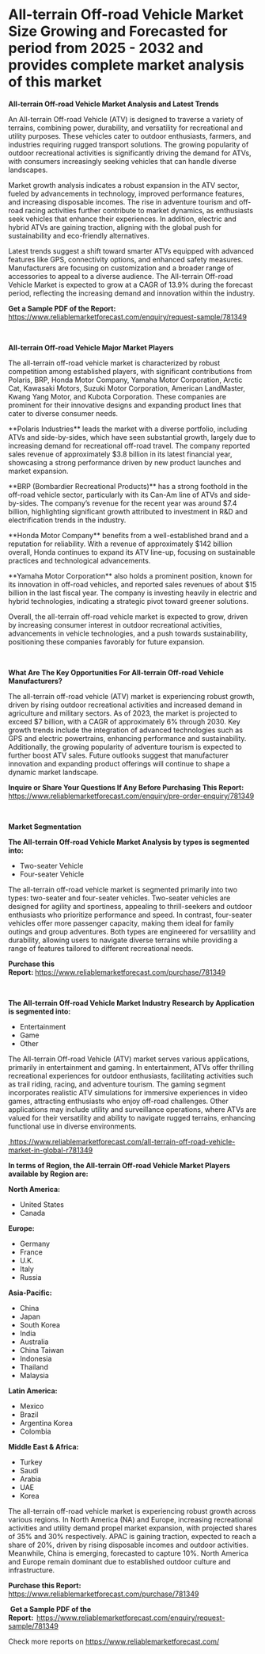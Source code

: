 <p><h1>All-terrain Off-road Vehicle Market Size Growing and Forecasted for period from 2025 - 2032 and provides complete market analysis of this market</h1></p><p><strong>All-terrain Off-road Vehicle Market Analysis and Latest Trends</strong></p>
<p><p>An All-terrain Off-road Vehicle (ATV) is designed to traverse a variety of terrains, combining power, durability, and versatility for recreational and utility purposes. These vehicles cater to outdoor enthusiasts, farmers, and industries requiring rugged transport solutions. The growing popularity of outdoor recreational activities is significantly driving the demand for ATVs, with consumers increasingly seeking vehicles that can handle diverse landscapes.</p><p>Market growth analysis indicates a robust expansion in the ATV sector, fueled by advancements in technology, improved performance features, and increasing disposable incomes. The rise in adventure tourism and off-road racing activities further contribute to market dynamics, as enthusiasts seek vehicles that enhance their experiences. In addition, electric and hybrid ATVs are gaining traction, aligning with the global push for sustainability and eco-friendly alternatives.</p><p>Latest trends suggest a shift toward smarter ATVs equipped with advanced features like GPS, connectivity options, and enhanced safety measures. Manufacturers are focusing on customization and a broader range of accessories to appeal to a diverse audience. The All-terrain Off-road Vehicle Market is expected to grow at a CAGR of 13.9% during the forecast period, reflecting the increasing demand and innovation within the industry.</p></p>
<p><strong>Get a Sample PDF of the Report:&nbsp;</strong> <a href="https://www.reliablemarketforecast.com/enquiry/request-sample/781349?utm_campaign=3089&utm_medium=2&utm_source=Github&utm_content=ia&utm_term=26032025&utm_id=all-terrain-off-road-vehicle">https://www.reliablemarketforecast.com/enquiry/request-sample/781349</a></p>
<p>&nbsp;</p>
<p><strong>All-terrain Off-road Vehicle Major Market Players</strong></p>
<p><p>The all-terrain off-road vehicle market is characterized by robust competition among established players, with significant contributions from Polaris, BRP, Honda Motor Company, Yamaha Motor Corporation, Arctic Cat, Kawasaki Motors, Suzuki Motor Corporation, American LandMaster, Kwang Yang Motor, and Kubota Corporation. These companies are prominent for their innovative designs and expanding product lines that cater to diverse consumer needs.</p><p>**Polaris Industries** leads the market with a diverse portfolio, including ATVs and side-by-sides, which have seen substantial growth, largely due to increasing demand for recreational off-road travel. The company reported sales revenue of approximately $3.8 billion in its latest financial year, showcasing a strong performance driven by new product launches and market expansion.</p><p>**BRP (Bombardier Recreational Products)** has a strong foothold in the off-road vehicle sector, particularly with its Can-Am line of ATVs and side-by-sides. The company’s revenue for the recent year was around $7.4 billion, highlighting significant growth attributed to investment in R&D and electrification trends in the industry.</p><p>**Honda Motor Company** benefits from a well-established brand and a reputation for reliability. With a revenue of approximately $142 billion overall, Honda continues to expand its ATV line-up, focusing on sustainable practices and technological advancements.</p><p>**Yamaha Motor Corporation** also holds a prominent position, known for its innovation in off-road vehicles, and reported sales revenues of about $15 billion in the last fiscal year. The company is investing heavily in electric and hybrid technologies, indicating a strategic pivot toward greener solutions.</p><p>Overall, the all-terrain off-road vehicle market is expected to grow, driven by increasing consumer interest in outdoor recreational activities, advancements in vehicle technologies, and a push towards sustainability, positioning these companies favorably for future expansion.</p></p>
<p>&nbsp;</p>
<p><strong>What Are The Key Opportunities For All-terrain Off-road Vehicle Manufacturers?</strong></p>
<p><p>The all-terrain off-road vehicle (ATV) market is experiencing robust growth, driven by rising outdoor recreational activities and increased demand in agriculture and military sectors. As of 2023, the market is projected to exceed $7 billion, with a CAGR of approximately 6% through 2030. Key growth trends include the integration of advanced technologies such as GPS and electric powertrains, enhancing performance and sustainability. Additionally, the growing popularity of adventure tourism is expected to further boost ATV sales. Future outlooks suggest that manufacturer innovation and expanding product offerings will continue to shape a dynamic market landscape.</p></p>
<p><strong>Inquire or Share Your Questions If Any Before Purchasing This Report:</strong> <a href="https://www.reliablemarketforecast.com/enquiry/pre-order-enquiry/781349?utm_campaign=3089&utm_medium=2&utm_source=Github&utm_content=ia&utm_term=26032025&utm_id=all-terrain-off-road-vehicle">https://www.reliablemarketforecast.com/enquiry/pre-order-enquiry/781349</a></p>
<p>&nbsp;</p>
<p><strong>Market Segmentation</strong></p>
<p><strong>The All-terrain Off-road Vehicle Market Analysis by types is segmented into:</strong></p>
<p><ul><li>Two-seater Vehicle</li><li>Four-seater Vehicle</li></ul></p>
<p><p>The all-terrain off-road vehicle market is segmented primarily into two types: two-seater and four-seater vehicles. Two-seater vehicles are designed for agility and sportiness, appealing to thrill-seekers and outdoor enthusiasts who prioritize performance and speed. In contrast, four-seater vehicles offer more passenger capacity, making them ideal for family outings and group adventures. Both types are engineered for versatility and durability, allowing users to navigate diverse terrains while providing a range of features tailored to different recreational needs.</p></p>
<p><strong>Purchase this Report:&nbsp;</strong><a href="https://www.reliablemarketforecast.com/purchase/781349?utm_campaign=3089&utm_medium=2&utm_source=Github&utm_content=ia&utm_term=26032025&utm_id=all-terrain-off-road-vehicle">https://www.reliablemarketforecast.com/purchase/781349</a></p>
<p>&nbsp;</p>
<p><strong>The All-terrain Off-road Vehicle Market Industry Research by Application is segmented into:</strong></p>
<p><ul><li>Entertainment</li><li>Game</li><li>Other</li></ul></p>
<p><p>The All-terrain Off-road Vehicle (ATV) market serves various applications, primarily in entertainment and gaming. In entertainment, ATVs offer thrilling recreational experiences for outdoor enthusiasts, facilitating activities such as trail riding, racing, and adventure tourism. The gaming segment incorporates realistic ATV simulations for immersive experiences in video games, attracting enthusiasts who enjoy off-road challenges. Other applications may include utility and surveillance operations, where ATVs are valued for their versatility and ability to navigate rugged terrains, enhancing functional use in diverse environments.</p></p>
<p><a href="https://www.reliablemarketforecast.com/all-terrain-off-road-vehicle-market-in-global-r781349?utm_campaign=3089&utm_medium=2&utm_source=Github&utm_content=ia&utm_term=26032025&utm_id=all-terrain-off-road-vehicle">&nbsp;https://www.reliablemarketforecast.com/all-terrain-off-road-vehicle-market-in-global-r781349</a></p>
<p><strong>In terms of Region, the All-terrain Off-road Vehicle Market Players available by Region are:</strong></p>
<p>
    <p> <strong> North America: </strong>
        <ul>
            <li>United States</li>
            <li>Canada</li>
        </ul>
        </p> 
    <p> <strong> Europe: </strong>
        <ul>
            <li>Germany</li>
            <li>France</li>
            <li>U.K.</li>
            <li>Italy</li>
            <li>Russia</li>
        </ul>
        </p> 
    <p> <strong> Asia-Pacific: </strong>
        <ul>
            <li>China</li>
            <li>Japan</li>
            <li>South Korea</li>
            <li>India</li>
            <li>Australia</li>
            <li>China Taiwan</li>
            <li>Indonesia</li>
            <li>Thailand</li>
            <li>Malaysia</li>
        </ul>
        </p> 
    <p> <strong> Latin America: </strong>
        <ul>
            <li>Mexico</li>
            <li>Brazil</li>
            <li>Argentina Korea</li>
            <li>Colombia</li>
        </ul>
        </p> 
    <p> <strong> Middle East & Africa: </strong>
        <ul>
            <li>Turkey</li>
            <li>Saudi</li>
            <li>Arabia</li>
            <li>UAE</li>
            <li>Korea</li>
        </ul>
    </p>
    </p>
<p><p>The all-terrain off-road vehicle market is experiencing robust growth across various regions. In North America (NA) and Europe, increasing recreational activities and utility demand propel market expansion, with projected shares of 35% and 30% respectively. APAC is gaining traction, expected to reach a share of 20%, driven by rising disposable incomes and outdoor activities. Meanwhile, China is emerging, forecasted to capture 10%. North America and Europe remain dominant due to established outdoor culture and infrastructure.</p></p>
<p><strong>Purchase this Report: </strong><a href="https://www.reliablemarketforecast.com/purchase/781349?utm_campaign=3089&utm_medium=2&utm_source=Github&utm_content=ia&utm_term=26032025&utm_id=all-terrain-off-road-vehicle">https://www.reliablemarketforecast.com/purchase/781349</a></p>
<p>&nbsp;<strong>Get a Sample PDF of the Report:&nbsp;&nbsp;</strong><a href="https://www.reliablemarketforecast.com/enquiry/request-sample/781349?utm_campaign=3089&utm_medium=2&utm_source=Github&utm_content=ia&utm_term=26032025&utm_id=all-terrain-off-road-vehicle">https://www.reliablemarketforecast.com/enquiry/request-sample/781349</a></p>
<p><strong></strong></p>
<p>Check more reports on <a href="https://www.reliablemarketforecast.com/?utm_campaign=3089&utm_medium=2&utm_source=Github&utm_content=ia&utm_term=26032025&utm_id=all-terrain-off-road-vehicle">https://www.reliablemarketforecast.com/</a></p>